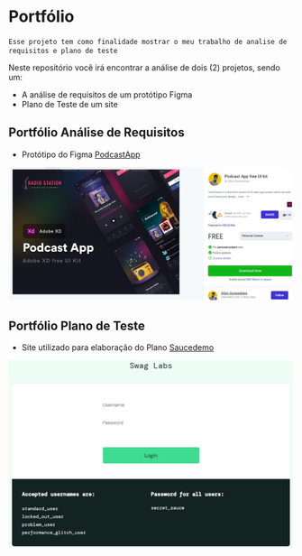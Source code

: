 # Portfólio
    Esse projeto tem como finalidade mostrar o meu trabalho de analise de requisitos e plano de teste

Neste repositório você irá encontrar a análise de dois (2) projetos, sendo um:

- A análise de requisitos de um  protótipo Figma
- Plano de Teste de um site 

## Portfólio Análise de Requisitos

- Protótipo do Figma [PodcastApp](https://www.uplabs.com/posts/podcast-app-free-ui-kit)

![Referência Protótipo](img\ref_figma.jpg)

## Portfólio Plano de Teste
- Site utilizado para elaboração do Plano [Saucedemo](https://www.saucedemo.com/)


![Home Site Saucedemo](img\site_swaglabs.jpg)